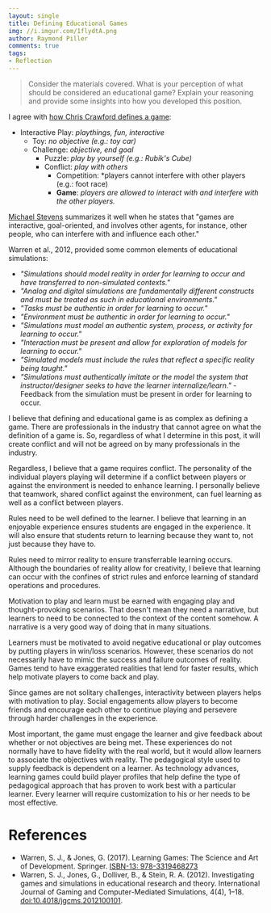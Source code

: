 ```yaml
---
layout: single
title: Defining Educational Games
img: //i.imgur.com/1flydtA.png
author: Raymond Piller
comments: true
tags:
- Reflection
---
```

> Consider the materials covered.
> What is your perception of what should be considered an educational game?
> Explain your reasoning and provide some insights into how you developed this position.

I agree with [how Chris Crawford defines a game](https://youtu.be/e5jDspIC4hY?t=138):

- Interactive Play: *playthings, fun, interactive*
  - Toy: *no objective (e.g.: toy car)*
  - Challenge: *objective, end goal*
    - Puzzle: *play by yourself (e.g.: Rubik's Cube)*
    - Conflict: *play with others*
      - Competition: *players cannot interfere with other players (e.g.: foot race)
      - **Game**: *players are allowed to interact with and interfere with the other players.*

[Michael Stevens](https://www.youtube.com/channel/UC6nSFpj9HTCZ5t-N3Rm3-HA) summarizes it well when he states that "games are interactive, goal-oriented, and involves other agents, for instance, other people, who can interfere with and influence each other."

Warren et al., 2012, provided some common elements of educational simulations:

- *"Simulations should model reality in order for learning to occur and have transferred to non-simulated contexts."*
- *"Analog and digital simulations are fundamentally different constructs and must be treated as such in educational environments."*
- *"Tasks must be authentic in order for learning to occur."*
- *"Environment must be authentic in order for learning to occur."*
- *"Simulations must model an authentic system, process, or activity for learning to occur."*
- *"Interaction must be present and allow for exploration of models for learning to occur."*
- *"Simulated models must include the rules that reflect a specific reality being taught."*
- *"Simulations must authentically imitate or the model the system that instructor/designer seeks to have the learner internalize/learn."*
-Feedback from the simulation must be present in order for learning to occur.

I believe that defining and educational game is as complex as defining a game.
There are professionals in the industry that cannot agree on what the definition of a game is.
So, regardless of what I determine in this post, it will create conflict and will not be agreed on by many professionals in the industry.

Regardless, I believe that a game requires conflict.
The personality of the individual players playing will determine if a conflict between players or against the environment is needed to enhance learning.
I personally believe that teamwork, shared conflict against the environment, can fuel learning as well as a conflict between players.

Rules need to be well defined to the learner.
I believe that learning in an enjoyable experience ensures students are engaged in the experience.
It will also ensure that students return to learning because they want to, not just because they have to.

Rules need to mirror reality to ensure transferrable learning occurs.
Although the boundaries of reality allow for creativity, I believe that learning can occur with the confines of strict rules and enforce learning of standard operations and procedures.

Motivation to play and learn must be earned with engaging play and thought-provoking scenarios.
That doesn't mean they need a narrative, but learners to need to be connected to the context of the content somehow.
A narrative is a very good way of doing that in many situations.

Learners must be motivated to avoid negative educational or play outcomes by putting players in win/loss scenarios.
However, these scenarios do not necessarily have to mimic the success and failure outcomes of reality.
Games tend to have exaggerated realities that lend for faster results, which help motivate players to come back and play.

Since games are not solitary challenges, interactivity between players helps with motivation to play.
Social engagements allow players to become friends and encourage each other to continue playing and persevere through harder challenges in the experience.

Most important, the game must engage the learner and give feedback about whether or not objectives are being met.
These experiences do not normally have to have fidelity with the real world, but it would allow learners to associate the objectives with reality.
The pedagogical style used to supply feedback is dependent on a learner.
As technology advances, learning games could build player profiles that help define the type of pedagogical approach that has proven to work best with a particular learner.
Every learner will require customization to his or her needs to be most effective.

# References

- Warren, S. J., & Jones, G. (2017). Learning Games: The Science and Art of Development. Springer. [ISBN-13: 978-3319468273](https://www.amazon.com/Learning-Games-Development-Advances-Game-Based/dp/3319468278)
- Warren, S. J., Jones, G., Dolliver, B., & Stein, R. A. (2012). Investigating games and simulations in educational research and theory. International Journal of Gaming and Computer-Mediated Simulations, 4(4), 1–18. [doi:10.4018/jgcms.2012100101](https://doi.org/10.4018/jgcms.2012100101).